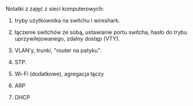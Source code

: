 Notatki z zajęć z sieci komputerowych:

1. tryby użytkownika na switchu i wireshark.

2. łączenie switchów ze sobą, ustawianie portu switcha, hasło do trybu uprzywilejowanego, zdalny dostęp (VTY).

3. VLAN'y, trunki, "router na patyku".

4. STP.

5. Wi-Fi (dodatkowe), agregacja łączy

6. ARP

7. DHCP